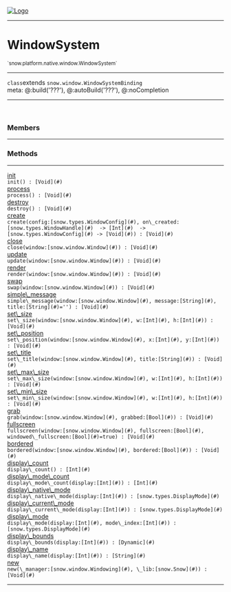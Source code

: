 
[![Logo](../../../../../images/logo.png)](../../../../../api/index.html)

---



<h1>WindowSystem</h1>
<small>`snow.platform.native.window.WindowSystem`</small>



---

`class`extends <code><span>snow.window.WindowSystemBinding</span></code>
<span class="meta">
<br/>meta: @:build(&#x27;???&#x27;), @:autoBuild(&#x27;???&#x27;), @:noCompletion
</span>


---

&nbsp;
&nbsp;



<h3>Members</h3> <hr/>





<h3>Methods</h3> <hr/><span class="method apipage">
            <a name="init"><a class="lift" href="#init">init</a></a> <div class="clear"></div><code class="signature apipage">init() : [Void](#)</code><br/><span class="small_desc_flat"></span>
        </span>
    <span class="method apipage">
            <a name="process"><a class="lift" href="#process">process</a></a> <div class="clear"></div><code class="signature apipage">process() : [Void](#)</code><br/><span class="small_desc_flat"></span>
        </span>
    <span class="method apipage">
            <a name="destroy"><a class="lift" href="#destroy">destroy</a></a> <div class="clear"></div><code class="signature apipage">destroy() : [Void](#)</code><br/><span class="small_desc_flat"></span>
        </span>
    <span class="method apipage">
            <a name="create"><a class="lift" href="#create">create</a></a> <div class="clear"></div><code class="signature apipage">create(config:[snow.types.WindowConfig](#)<span></span>, on\_created:[snow.types.WindowHandle](#)&nbsp; -&gt; [Int](#)&nbsp; -&gt; [snow.types.WindowConfig](#)&nbsp;-&gt; [Void](#)<span></span>) : [Void](#)</code><br/><span class="small_desc_flat"></span>
        </span>
    <span class="method apipage">
            <a name="close"><a class="lift" href="#close">close</a></a> <div class="clear"></div><code class="signature apipage">close(window:[snow.window.Window](#)<span></span>) : [Void](#)</code><br/><span class="small_desc_flat"></span>
        </span>
    <span class="method apipage">
            <a name="update"><a class="lift" href="#update">update</a></a> <div class="clear"></div><code class="signature apipage">update(window:[snow.window.Window](#)<span></span>) : [Void](#)</code><br/><span class="small_desc_flat"></span>
        </span>
    <span class="method apipage">
            <a name="render"><a class="lift" href="#render">render</a></a> <div class="clear"></div><code class="signature apipage">render(window:[snow.window.Window](#)<span></span>) : [Void](#)</code><br/><span class="small_desc_flat"></span>
        </span>
    <span class="method apipage">
            <a name="swap"><a class="lift" href="#swap">swap</a></a> <div class="clear"></div><code class="signature apipage">swap(window:[snow.window.Window](#)<span></span>) : [Void](#)</code><br/><span class="small_desc_flat"></span>
        </span>
    <span class="method apipage">
            <a name="simple_message"><a class="lift" href="#simple_message">simple\_message</a></a> <div class="clear"></div><code class="signature apipage">simple\_message(window:[snow.window.Window](#)<span></span>, message:[String](#)<span></span>, title:[String](#)<span>=&#x27;&#x27;</span>) : [Void](#)</code><br/><span class="small_desc_flat"></span>
        </span>
    <span class="method apipage">
            <a name="set_size"><a class="lift" href="#set_size">set\_size</a></a> <div class="clear"></div><code class="signature apipage">set\_size(window:[snow.window.Window](#)<span></span>, w:[Int](#)<span></span>, h:[Int](#)<span></span>) : [Void](#)</code><br/><span class="small_desc_flat"></span>
        </span>
    <span class="method apipage">
            <a name="set_position"><a class="lift" href="#set_position">set\_position</a></a> <div class="clear"></div><code class="signature apipage">set\_position(window:[snow.window.Window](#)<span></span>, x:[Int](#)<span></span>, y:[Int](#)<span></span>) : [Void](#)</code><br/><span class="small_desc_flat"></span>
        </span>
    <span class="method apipage">
            <a name="set_title"><a class="lift" href="#set_title">set\_title</a></a> <div class="clear"></div><code class="signature apipage">set\_title(window:[snow.window.Window](#)<span></span>, title:[String](#)<span></span>) : [Void](#)</code><br/><span class="small_desc_flat"></span>
        </span>
    <span class="method apipage">
            <a name="set_max_size"><a class="lift" href="#set_max_size">set\_max\_size</a></a> <div class="clear"></div><code class="signature apipage">set\_max\_size(window:[snow.window.Window](#)<span></span>, w:[Int](#)<span></span>, h:[Int](#)<span></span>) : [Void](#)</code><br/><span class="small_desc_flat"></span>
        </span>
    <span class="method apipage">
            <a name="set_min_size"><a class="lift" href="#set_min_size">set\_min\_size</a></a> <div class="clear"></div><code class="signature apipage">set\_min\_size(window:[snow.window.Window](#)<span></span>, w:[Int](#)<span></span>, h:[Int](#)<span></span>) : [Void](#)</code><br/><span class="small_desc_flat"></span>
        </span>
    <span class="method apipage">
            <a name="grab"><a class="lift" href="#grab">grab</a></a> <div class="clear"></div><code class="signature apipage">grab(window:[snow.window.Window](#)<span></span>, grabbed:[Bool](#)<span></span>) : [Void](#)</code><br/><span class="small_desc_flat"></span>
        </span>
    <span class="method apipage">
            <a name="fullscreen"><a class="lift" href="#fullscreen">fullscreen</a></a> <div class="clear"></div><code class="signature apipage">fullscreen(window:[snow.window.Window](#)<span></span>, fullscreen:[Bool](#)<span></span>, windowed\_fullscreen:[Bool](#)<span>=true</span>) : [Void](#)</code><br/><span class="small_desc_flat"></span>
        </span>
    <span class="method apipage">
            <a name="bordered"><a class="lift" href="#bordered">bordered</a></a> <div class="clear"></div><code class="signature apipage">bordered(window:[snow.window.Window](#)<span></span>, bordered:[Bool](#)<span></span>) : [Void](#)</code><br/><span class="small_desc_flat"></span>
        </span>
    <span class="method apipage">
            <a name="display_count"><a class="lift" href="#display_count">display\_count</a></a> <div class="clear"></div><code class="signature apipage">display\_count() : [Int](#)</code><br/><span class="small_desc_flat"></span>
        </span>
    <span class="method apipage">
            <a name="display_mode_count"><a class="lift" href="#display_mode_count">display\_mode\_count</a></a> <div class="clear"></div><code class="signature apipage">display\_mode\_count(display:[Int](#)<span></span>) : [Int](#)</code><br/><span class="small_desc_flat"></span>
        </span>
    <span class="method apipage">
            <a name="display_native_mode"><a class="lift" href="#display_native_mode">display\_native\_mode</a></a> <div class="clear"></div><code class="signature apipage">display\_native\_mode(display:[Int](#)<span></span>) : [snow.types.DisplayMode](#)</code><br/><span class="small_desc_flat"></span>
        </span>
    <span class="method apipage">
            <a name="display_current_mode"><a class="lift" href="#display_current_mode">display\_current\_mode</a></a> <div class="clear"></div><code class="signature apipage">display\_current\_mode(display:[Int](#)<span></span>) : [snow.types.DisplayMode](#)</code><br/><span class="small_desc_flat"></span>
        </span>
    <span class="method apipage">
            <a name="display_mode"><a class="lift" href="#display_mode">display\_mode</a></a> <div class="clear"></div><code class="signature apipage">display\_mode(display:[Int](#)<span></span>, mode\_index:[Int](#)<span></span>) : [snow.types.DisplayMode](#)</code><br/><span class="small_desc_flat"></span>
        </span>
    <span class="method apipage">
            <a name="display_bounds"><a class="lift" href="#display_bounds">display\_bounds</a></a> <div class="clear"></div><code class="signature apipage">display\_bounds(display:[Int](#)<span></span>) : [Dynamic](#)</code><br/><span class="small_desc_flat"></span>
        </span>
    <span class="method apipage">
            <a name="display_name"><a class="lift" href="#display_name">display\_name</a></a> <div class="clear"></div><code class="signature apipage">display\_name(display:[Int](#)<span></span>) : [String](#)</code><br/><span class="small_desc_flat"></span>
        </span>
    <span class="method apipage">
            <a name="new"><a class="lift" href="#new">new</a></a> <div class="clear"></div><code class="signature apipage">new(\_manager:[snow.window.Windowing](#)<span></span>, \_lib:[snow.Snow](#)<span></span>) : [Void](#)</code><br/><span class="small_desc_flat"></span>
        </span>
    





---

&nbsp;
&nbsp;
&nbsp;
&nbsp;